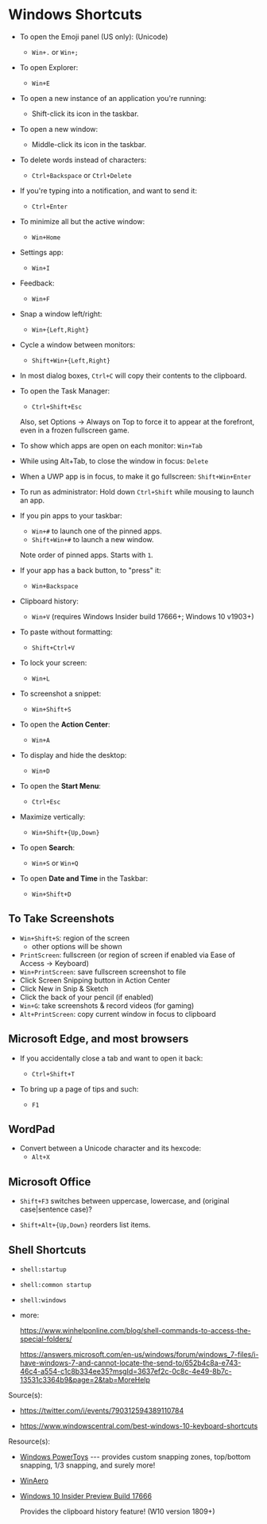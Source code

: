 # Windows Shortcuts

-   To open the Emoji panel (US only): (Unicode)
    -   `Win+.` or `Win+;`

-   To open Explorer:
    -   `Win+E`

-   To open a new instance of an application you're running:
    -   Shift-click its icon in the taskbar.

-   To open a new window:
    -   Middle-click its icon in the taskbar.

-   To delete words instead of characters:
    -   `Ctrl+Backspace` or `Ctrl+Delete`

-   If you're typing into a notification, and want to send it:
    -   `Ctrl+Enter`

-   To minimize all but the active window:
    -   `Win+Home`

-   Settings app:
    -   `Win+I`

-   Feedback:
    -   `Win+F`

-   Snap a window left/right:
    -   `Win+{Left,Right}`

-   Cycle a window between monitors:
    -   `Shift+Win+{Left,Right}`

-   In most dialog boxes, `Ctrl+C` will copy their contents to the
    clipboard.

-   To open the Task Manager:
    -   `Ctrl+Shift+Esc`

    Also, set Options -> Always on Top to force it to appear at the
    forefront, even in a frozen fullscreen game.

-   To show which apps are open on each monitor:
    `Win+Tab`

-   While using Alt+Tab, to close the window in focus:
    `Delete`

-   When a UWP app is in focus, to make it go fullscreen:
    `Shift+Win+Enter`

-   To run as administrator:
    Hold down `Ctrl+Shift` while mousing to launch an app.

-   If you pin apps to your taskbar:
    -   `Win+#` to launch one of the pinned apps.
    -   `Shift+Win+#` to launch a new window.

    Note order of pinned apps.  Starts with `1`.

-   If your app has a back button, to "press" it:
    -   `Win+Backspace`

-   Clipboard history:
    -   `Win+V` (requires Windows Insider build 17666+; Windows 10 v1903+)

-   To paste without formatting:
    -   `Shift+Ctrl+V`

-   To lock your screen:
    -   `Win+L`

-   To screenshot a snippet:
    -   `Win+Shift+S`

-   To open the **Action Center**:
    -   `Win+A`

-   To display and hide the desktop:
    -   `Win+D`

-   To open the **Start Menu**:
    -   `Ctrl+Esc`

-   Maximize vertically:
    -   `Win+Shift+{Up,Down}`

-   To open **Search**:
    -   `Win+S` or `Win+Q`

-   To open **Date and Time** in the Taskbar:
    -   `Win+Shift+D`

## To Take Screenshots

-   `Win+Shift+S`: region of the screen
    -   other options will be shown
-   `PrintScreen`: fullscreen (or region of screen if enabled via Ease
    of Access -> Keyboard)
-   `Win+PrintScreen`: save fullscreen screenshot to file
-   Click Screen Snipping button in Action Center
-   Click New in Snip & Sketch
-   Click the back of your pencil (if enabled)
-   `Win+G`: take screenshots & record videos (for gaming)
-   `Alt+PrintScreen`: copy current window in focus to clipboard


## Microsoft Edge, and most browsers

-   If you accidentally close a tab and want to open it back:
    -   `Ctrl+Shift+T`

-   To bring up a page of tips and such:
    -   `F1`

## WordPad

-   Convert between a Unicode character and its hexcode:
    -   `Alt+X`

## Microsoft Office

-   `Shift+F3` switches between uppercase, lowercase, and (original
    case|sentence case)?

-   `Shift+Alt+{Up,Down}` reorders list items.

## Shell Shortcuts

-   `shell:startup`

-   `shell:common startup`

-   `shell:windows`

-   more:

    https://www.winhelponline.com/blog/shell-commands-to-access-the-special-folders/

    https://answers.microsoft.com/en-us/windows/forum/windows_7-files/i-have-windows-7-and-cannot-locate-the-send-to/652b4c8a-e743-46c4-a554-c1c8b334ee35?msgId=3637ef2c-0c8c-4e49-8b7c-13531c3364b9&page=2&tab=MoreHelp

Source(s):

-   https://twitter.com/i/events/790312594389110784

-   https://www.windowscentral.com/best-windows-10-keyboard-shortcuts

Resource(s):

-   [Windows PowerToys](https://github.com/microsoft/PowerToys) ---
    provides custom snapping zones, top/bottom snapping, 1/3 snapping,
    and surely more!

-   [WinAero](https://winaero.com/)

-   [Windows 10 Insider Preview Build 17666](https://blogs.windows.com/windowsexperience/2018/05/09/announcing-windows-10-insider-preview-build-17666/)

    Provides the clipboard history feature!  (W10 version 1809+)
